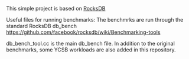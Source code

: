 This simple project is based on [RocksDB](https://github.com/facebook/rocksdb)

Useful files for running benchmarks:
The benchmrks are run through the standard RocksDB db_bench 
https://github.com/facebook/rocksdb/wiki/Benchmarking-tools

db_bench_tool.cc is the main db_bench file. In addition to the original benchmarks,
some YCSB workloads are also added in this repository.

